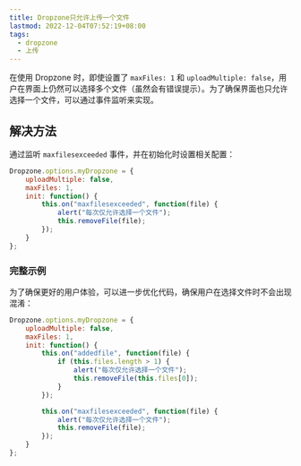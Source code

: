 ```yaml
---
title: Dropzone只允许上传一个文件
lastmod: 2022-12-04T07:52:19+08:00
tags:
  - dropzone
  - 上传
---
```



在使用 Dropzone 时，即使设置了 `maxFiles: 1` 和 `uploadMultiple: false`，用户在界面上仍然可以选择多个文件（虽然会有错误提示）。为了确保界面也只允许选择一个文件，可以通过事件监听来实现。

## 解决方法

通过监听 `maxfilesexceeded` 事件，并在初始化时设置相关配置：

```javascript
Dropzone.options.myDropzone = {
    uploadMultiple: false,
    maxFiles: 1,
    init: function() {
        this.on("maxfilesexceeded", function(file) {
            alert("每次仅允许选择一个文件");
            this.removeFile(file);
        });
    }
};
```

### 完整示例

为了确保更好的用户体验，可以进一步优化代码，确保用户在选择文件时不会出现混淆：

```javascript
Dropzone.options.myDropzone = {
    uploadMultiple: false,
    maxFiles: 1,
    init: function() {
        this.on("addedfile", function(file) {
            if (this.files.length > 1) {
                alert("每次仅允许选择一个文件");
                this.removeFile(this.files[0]);
            }
        });

        this.on("maxfilesexceeded", function(file) {
            alert("每次仅允许选择一个文件");
            this.removeFile(file);
        });
    }
};
```




